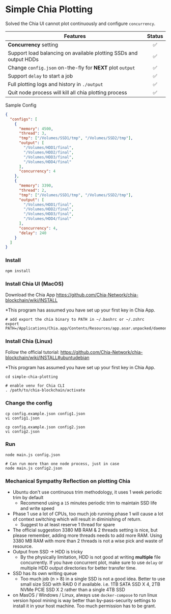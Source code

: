 # Simple Chia Plotting

Solved the Chia UI cannot plot continuously and configure `concurrency`.

| Features                                                          | Status |
| ----------------------------------------------------------------- | :----: |
| **Concurrency** setting                                           |   ✅   |
| Support load balancing on available plotting SSDs and output HDDs |   ✅   |
| Change `config.json` on-the-fly for **NEXT** plot `output`        |   ✅   |
| Support `delay` to start a job                                    |   ✅   |
| Full plotting logs and history in `./output`                      |   ✅   |
| Quit node process will kill all chia plotting process             |   ✅   |

Sample Config

```json
{
  "configs": [
    {
      "memory": 4500,
      "thread": 3,
      "tmp": ["/Volumes/SSD1/tmp", "/Volumes/SSD2/tmp"],
      "output": [
        "/Volumes/HDD1/final",
        "/Volumes/HDD2/final",
        "/Volumes/HDD3/final",
        "/Volumes/HDD4/final"
      ],
      "concurrency": 4
    },
    {
      "memory": 3390,
      "thread": 2,
      "tmp": ["/Volumes/SSD1/tmp", "/Volumes/SSD2/tmp"],
      "output": [
        "/Volumes/HDD1/final",
        "/Volumes/HDD2/final",
        "/Volumes/HDD3/final",
        "/Volumes/HDD4/final"
      ],
      "concurrency": 4,
      "delay": 240
    }
  ]
}
```

### Install

```
npm install
```

### Install Chia UI (MacOS)

Download the Chia App https://github.com/Chia-Network/chia-blockchain/wiki/INSTALL

\*This program has assumed you have set up your first key in Chia App.

```
# add export the chia binary to PATH in ~/.bashrc or ~/.zshrc
export PATH=/Applications/Chia.app/Contents/Resources/app.asar.unpacked/daemon:$PATH
```

### Install Chia (Linux)

Follow the official tutorial:
https://github.com/Chia-Network/chia-blockchain/wiki/INSTALL#ubuntudebian

\*This program has assumed you have set up your first key in Chia App.

```
cd simple-chia-plotting

# enable venv for Chia CLI
. /path/to/chia-blockchain/activate
```

### Change the config

```
cp config.example.json config1.json
vi config1.json

cp config.example.json config2.json
vi config2.json
```

### Run

```
node main.js config.json

# Can run more than one node process, just in case
node main.js config2.json
```

### Mechanical Sympathy Reflection on plotting Chia

- Ubuntu don't use continuous trim methodology, it uses 1 week periodic trim by default
  - Recommend using a `15` minutes periodic trim to maintain SSD life and write speed
- Phase 1 use a lot of CPUs, too much job running phase 1 will cause a lot of context
  switching which will result in diminishing of return.
  - Suggest to at least reserve 1 thread for spare
- The official suggestion 3380 MB RAM & 2 threads setting is nice, but please remember,
  adding more threads needs to add more RAM. Using 3380 MB RAM with more than 2 threads is
  not a wise pick and waste of resource.
- Output from SSD -> HDD is tricky
  - By the physically limitation, HDD is not good at writing **multiple** file
    concurrently. If you have concurrent plot, make sure to use `delay` or multiple HDD
    output directories for better transfer time.
- SSD has its own writing queue
  - Too much job (n > 8) in a single SSD is not a good idea. Better to use small size SSD
    with RAID 0 if available. i.e. 1TB SATA SSD X 4, 2TB NVMe PCIE SSD X 2 rather than a
    single 4TB SSD
- on MasOS / Windows / Linux, always use `docker-compose` to run linux version hpool
  mining is way better than by-pass-security settings to install it in your host machine.
  Too much permission has to be grant.
